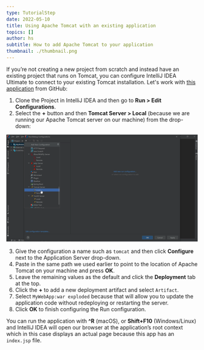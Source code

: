 ```yaml
---
type: TutorialStep
date: 2022-05-10
title: Using Apache Tomcat with an existing application
topics: []
author: hs
subtitle: How to add Apache Tomcat to your application
thumbnail: ./thumbnail.png
---
```


If you’re not creating a new project from scratch and instead have an existing project that runs on Tomcat, you can configure IntelliJ IDEA Ultimate to connect to your existing Tomcat installation. Let's work with [this application](https://github.com/helenjoscott/MyWebApp) from GitHub:

1. Clone the Project in IntelliJ IDEA and then go to **Run >  Edit Configurations**.
2. Select the **+** button and then **Tomcat Server > Local** (because we are running our Apache Tomcat server on our machine) from the drop-down:

![Adding Apache Tomcat to Project](new_tomcat.png)

3. Give the configuration a name such as `tomcat` and then click **Configure** next to the Application Server drop-down.
4. Paste in the same path we used earlier to point to the location of Apache Tomcat on your machine and press **OK**.
5. Leave the remaining values as the default and click the **Deployment** tab at the top.
6. Click the **+** to add a new deployment artifact and select `Artifact`.
7. Select `MyWebApp:war exploded` because that will allow you to update the application code without redeploying or restarting the server.
8. Click **OK** to finish configuring the Run configuration.

You can run the application with **^R** (macOS), or **Shift+F10**  (Windows/Linux) and IntelliJ IDEA will open our browser at the application’s root context which in this case displays an actual page because this app has an `index.jsp` file.
